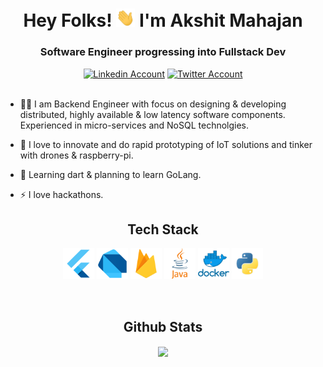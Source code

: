 <h1 align="center">Hey Folks! <img src="https://raw.githubusercontent.com/ABSphreak/ABSphreak/master/gifs/Hi.gif" width="30px"> I'm Akshit Mahajan</h1>

<h3 align="center">Software Engineer progressing into Fullstack Dev</h3>

<div align=center>
  <a href="https://www.linkedin.com/in/ak1801/"><img src="https://cdn.worldvectorlogo.com/logos/linkedin-icon-2.svg" title="Linkedin" alt="Linkedin Account" width="30"/></a>
  <a href="https://twitter.com/aksh_1801"><img src="https://cdn.worldvectorlogo.com/logos/twitter-6.svg" title="Twitter" alt="Twitter Account" width="40"/></a>
  <br><br>
</div>

- 👨‍💻 I am Backend Engineer with focus on designing & developing distributed, highly available & low latency software components. Experienced in micro-services and NoSQL technolgies.

- 🚀 I love to innovate and do rapid prototyping of IoT solutions and tinker with drones & raspberry-pi.

- 🌱 Learning dart & planning to learn GoLang.

- ⚡ I love hackathons.

<h2 align="center">Tech Stack</h2>
<p align="center">
<code><img height="50" src="https://raw.githubusercontent.com/github/explore/80688e429a7d4ef2fca1e82350fe8e3517d3494d/topics/flutter/flutter.png"></code>
<code><img height="50" src="https://raw.githubusercontent.com/github/explore/80688e429a7d4ef2fca1e82350fe8e3517d3494d/topics/dart/dart.png"></code>
<code><img height="50" src="https://raw.githubusercontent.com/github/explore/80688e429a7d4ef2fca1e82350fe8e3517d3494d/topics/firebase/firebase.png"></code>
<code><img height="50" src="https://raw.githubusercontent.com/github/explore/80688e429a7d4ef2fca1e82350fe8e3517d3494d/topics/java/java.png"></code>
<code><img height="50" src="https://raw.githubusercontent.com/github/explore/80688e429a7d4ef2fca1e82350fe8e3517d3494d/topics/docker/docker.png"></code>
<code><img height="50" src="https://raw.githubusercontent.com/github/explore/80688e429a7d4ef2fca1e82350fe8e3517d3494d/topics/python/python.png"></code>  
<p align="center">
<br>
  
<h2 align="center">Github Stats</h2>
<p align="center">
<a href="https://github.com/anuraghazra/github-readme-stats">
  <img align="center" src="https://github-readme-stats.vercel.app/api?username=akshitmahajan&count_private=true&show_icons=true&theme=radical&line_height=27" 
</a>
<p align="center">
